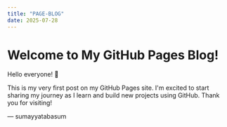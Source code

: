 ```yaml
---
title: "PAGE-BLOG"
date: 2025-07-28
---
```

# Welcome to My GitHub Pages Blog!

Hello everyone! 👋

This is my very first post on my GitHub Pages site. I'm excited to start sharing my journey as I learn and build new projects using GitHub. 
Thank you for visiting!

— sumayyatabasum
